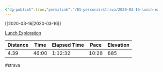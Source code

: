 ```yaml
---
{"dg-publish":true,"permalink":"/01-personal/strava/2020-03-16-lunch-exploration/"}
---
```



[[2020-03-16\|2020-03-16]]

[Lunch Exploration](https://www.strava.com/activities/3189507538)

| Distance | Time  | Elapsed Time | Pace  | Elevation |
| -------- | ----- | ------------ | ----- | --------- |
| 4.39     | 46:00 | 1:12:32      | 10:28 | 685       |




#strava
